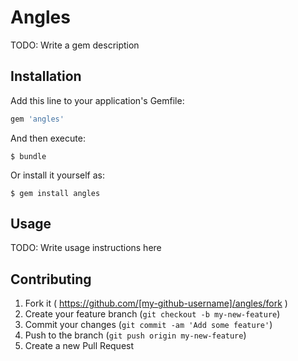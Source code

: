 # Angles

TODO: Write a gem description

## Installation

Add this line to your application's Gemfile:

```ruby
gem 'angles'
```

And then execute:

    $ bundle

Or install it yourself as:

    $ gem install angles

## Usage

TODO: Write usage instructions here

## Contributing

1. Fork it ( https://github.com/[my-github-username]/angles/fork )
2. Create your feature branch (`git checkout -b my-new-feature`)
3. Commit your changes (`git commit -am 'Add some feature'`)
4. Push to the branch (`git push origin my-new-feature`)
5. Create a new Pull Request

